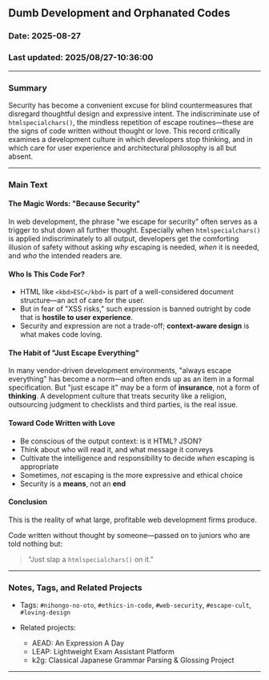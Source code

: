 ## Dumb Development and Orphanated Codes

### Date: 2025-08-27

### Last updated: 2025/08/27-10:36:00

---

### Summary

Security has become a convenient excuse for blind countermeasures that disregard thoughtful design and expressive intent. The indiscriminate use of `htmlspecialchars()`, the mindless repetition of escape routines—these are the signs of code written without thought or love. This record critically examines a development culture in which developers stop thinking, and in which care for user experience and architectural philosophy is all but absent.

---

### Main Text

#### The Magic Words: "Because Security"

In web development, the phrase "we escape for security" often serves as a trigger to shut down all further thought. Especially when `htmlspecialchars()` is applied indiscriminately to all output, developers get the comforting illusion of safety without asking *why* escaping is needed, *when* it is needed, and *who* the intended readers are.

#### Who Is This Code For?

* HTML like `<kbd>ESC</kbd>` is part of a well-considered document structure—an act of care for the user.
* But in fear of "XSS risks," such expression is banned outright by code that is **hostile to user experience**.
* Security and expression are not a trade-off; **context-aware design** is what makes code loving.

#### The Habit of "Just Escape Everything"

In many vendor-driven development environments, "always escape everything" has become a norm—and often ends up as an item in a formal specification. But "just escape it" may be a form of **insurance**, not a form of **thinking**. A development culture that treats security like a religion, outsourcing judgment to checklists and third parties, is the real issue.

#### Toward Code Written with Love

* Be conscious of the output context: is it HTML? JSON?
* Think about who will read it, and what message it conveys
* Cultivate the intelligence and responsibility to decide *when* escaping is appropriate
* Sometimes, *not* escaping is the more expressive and ethical choice
* Security is a **means**, not an **end**

#### Conclusion

This is the reality of what large, profitable web development firms produce.

Code written without thought by someone—passed on to juniors who are told nothing but:

> "Just slap a `htmlspecialchars()` on it."

---

### Notes, Tags, and Related Projects

* Tags: `#nihongo-no-oto`, `#ethics-in-code`, `#web-security`, `#escape-cult`, `#loving-design`
* Related projects:

  * AEAD: An Expression A Day
  * LEAP: Lightweight Exam Assistant Platform
  * k2g: Classical Japanese Grammar Parsing & Glossing Project

---
